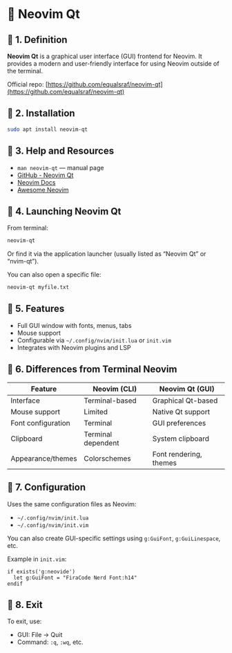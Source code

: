 # 📝 Neovim Qt

## 🔹 1. Definition  
**Neovim Qt** is a graphical user interface (GUI) frontend for Neovim. It provides a modern and user-friendly interface for using Neovim outside of the terminal.

Official repo: [https://github.com/equalsraf/neovim-qt](https://github.com/equalsraf/neovim-qt)

## 🔹 2. Installation  
```bash
sudo apt install neovim-qt
```

## 🔹 3. Help and Resources  
- `man neovim-qt` — manual page  
- [GitHub - Neovim Qt](https://github.com/equalsraf/neovim-qt)  
- [Neovim Docs](https://neovim.io/doc/)  
- [Awesome Neovim](https://github.com/rockerBOO/awesome-neovim)

## 🔹 4. Launching Neovim Qt  
From terminal:
```bash
neovim-qt
```

Or find it via the application launcher (usually listed as “Neovim Qt” or “nvim-qt”).

You can also open a specific file:
```bash
neovim-qt myfile.txt
```

## 🔹 5. Features  
- Full GUI window with fonts, menus, tabs  
- Mouse support  
- Configurable via `~/.config/nvim/init.lua` or `init.vim`  
- Integrates with Neovim plugins and LSP

## 🔹 6. Differences from Terminal Neovim  

| Feature              | Neovim (CLI)     | Neovim Qt (GUI)       |
|----------------------|------------------|------------------------|
| Interface            | Terminal-based   | Graphical Qt-based     |
| Mouse support        | Limited          | Native Qt support      |
| Font configuration   | Terminal         | GUI preferences        |
| Clipboard            | Terminal dependent | System clipboard     |
| Appearance/themes    | Colorschemes     | Font rendering, themes |

## 🔹 7. Configuration  
Uses the same configuration files as Neovim:
- `~/.config/nvim/init.lua`
- `~/.config/nvim/init.vim`

You can also create GUI-specific settings using `g:GuiFont`, `g:GuiLinespace`, etc.

Example in `init.vim`:
```vim
if exists('g:neovide')
  let g:GuiFont = "FiraCode Nerd Font:h14"
endif
```

## 🔹 8. Exit  
To exit, use:
- GUI: File → Quit  
- Command: `:q`, `:wq`, etc.